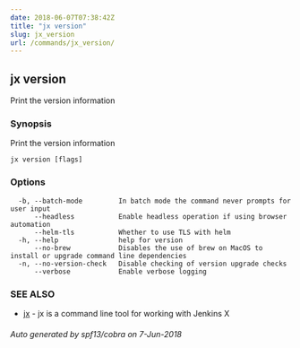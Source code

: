 ```yaml
---
date: 2018-06-07T07:38:42Z
title: "jx version"
slug: jx_version
url: /commands/jx_version/
---
```

## jx version

Print the version information

### Synopsis

Print the version information

```
jx version [flags]
```

### Options

```
  -b, --batch-mode         In batch mode the command never prompts for user input
      --headless           Enable headless operation if using browser automation
      --helm-tls           Whether to use TLS with helm
  -h, --help               help for version
      --no-brew            Disables the use of brew on MacOS to install or upgrade command line dependencies
  -n, --no-version-check   Disable checking of version upgrade checks
      --verbose            Enable verbose logging
```

### SEE ALSO

* [jx](/commands/jx/)	 - jx is a command line tool for working with Jenkins X

###### Auto generated by spf13/cobra on 7-Jun-2018
